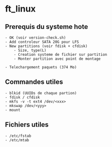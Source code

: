 # ft_linux

## Prerequis du systeme hote
	- OK (voir version-check.sh)
	- Add controleur SATA 20G pour LFS
	- New partitions (voir fdisk + cfdisk)
		- Size, type(L)
		- Creation systeme de fichier sur partition
		- Monter partition avec point de montage

	- Telechargement paquets (374 Mo)


## Commandes utiles
	- blkid (UUIDs de chaque partion)
	- fdisk / cfdisk
	- mkfs -v -t ext4 /dev/<xxx>
	- mkswap /dev/<yyy>
	- mount

## Fichiers utiles
	- /etc/fstab
	- /etc/mtab
